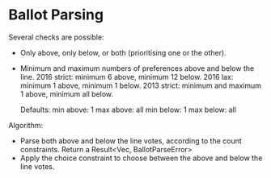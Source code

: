 # Ballot Parsing

Several checks are possible:

* Only above, only below, or both (prioritising one or the other).
* Minimum and maximum numbers of preferences above and below the line.
    2016 strict: minimum 6 above, minimum 12 below.
    2016 lax: minimum 1 above, minimum 1 below.
    2013 strict: minimum and maximum 1 above, minimum all below.

    Defaults:
        min above: 1
        max above: all
        min below: 1
        max below: all

Algorithm:

* Parse both above and below the line votes, according to the count constraints.
  Return a Result<Vec<CandidateId>, BallotParseError>
* Apply the choice constraint to choose between the above and below the line votes.
